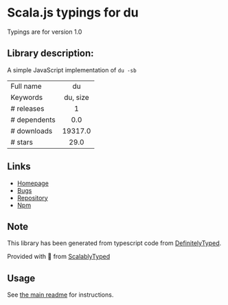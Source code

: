 
# Scala.js typings for du

Typings are for version 1.0

## Library description:
A simple JavaScript implementation of `du -sb`

|                    |                 |
| ------------------ | :-------------: |
| Full name          | du |
| Keywords           | du, size |
| # releases         | 1 |
| # dependents       | 0.0 |
| # downloads        | 19317.0 |
| # stars            | 29.0 |

## Links
- [Homepage](https://github.com/rvagg/node-du#readme)
- [Bugs](https://github.com/rvagg/node-du/issues)
- [Repository](https://github.com/rvagg/node-du)
- [Npm](https://www.npmjs.com/package/du)
    


## Note
This library has been generated from typescript code from [DefinitelyTyped](https://definitelytyped.org).

Provided with :purple_heart: from [ScalablyTyped](https://github.com/oyvindberg/ScalablyTyped)

## Usage
See [the main readme](../../readme.md) for instructions.


